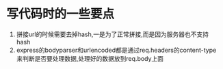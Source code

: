 # 写代码时的一些要点
1. 拼接url的时候需要去掉hash,一是为了正常拼接,而是因为服务器也不支持hash
2. express的bodyparser和urlencoded都是通过req.headers的content-type来判断是否要处理数据,处理好的数据放到req.body上面
